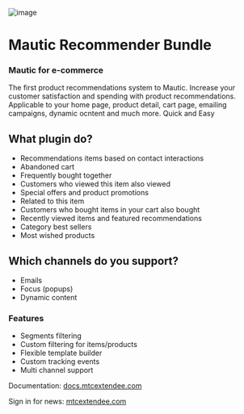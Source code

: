 ![image](https://user-images.githubusercontent.com/462477/51494736-0fefb100-1dba-11e9-8d44-27a24292e3dd.png)


# Mautic Recommender Bundle 
### Mautic for e-commerce

The first product recommendations system to Mautic.  Increase your customer satisfaction and spending with product recommendations. Applicable to your home page, product detail, cart page, emailing campaigns, dynamic ocntent and much more. Quick and Easy

## What plugin do?

- Recommendations items based on contact interactions
- Abandoned cart
- Frequently bought together
- Customers who viewed this item also viewed
- Special offers and product promotions
- Related to this item
- Customers who bought items in your cart also bought
- Recently viewed items and featured recommendations
- Category best sellers
- Most wished products

## Which channels do you support?

- Emails
- Focus (popups)
- Dynamic content
 
### Features

- Segments filtering
- Custom filtering for items/products 
- Flexible template builder
- Custom tracking events
- Multi channel support

Documentation: [docs.mtcextendee.com](https://docs.mtcextendee.com/)

Sign in for news: [mtcextendee.com](https://mtcextendee.com/)

